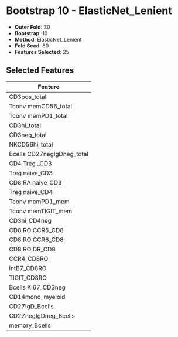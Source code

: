 # Bootstrap 10 - ElasticNet_Lenient

- **Outer Fold**: 30
- **Bootstrap**: 10
- **Method**: ElasticNet_Lenient
- **Fold Seed**: 80
- **Features Selected**: 25

## Selected Features

| Feature |
|---------|
| CD3pos_total |
| Tconv memCD56_total |
| Tconv memPD1_total |
| CD3hi_total |
| CD3neg_total |
| NKCD56hi_total |
| Bcells CD27negIgDneg_total |
| CD4 Treg _CD3 |
| Treg naive_CD3 |
| CD8 RA naive_CD3 |
| Treg naive_CD4 |
| Tconv memPD1_mem |
| Tconv memTIGIT_mem |
| CD3hi_CD4neg |
| CD8 RO CCR5_CD8 |
| CD8 RO CCR6_CD8 |
| CD8 RO DR_CD8 |
| CCR4_CD8RO |
| intB7_CD8RO |
| TIGIT_CD8RO |
| Bcells Ki67_CD3neg |
| CD14mono_myeloid |
| CD27IgD_Bcells |
| CD27negIgDneg_Bcells |
| memory_Bcells |
